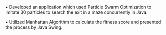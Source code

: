 • Developed an application which used Particle Swarm Optimization to imitate 30 particles to search the exit in a
maze concurrently in Java.

• Utilized Manhattan Algorithm to calculate the fitness score and presented the process by Java Swing.
